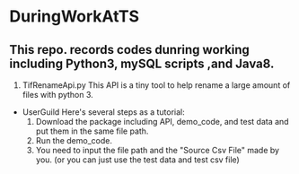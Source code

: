 # DuringWorkAtTS
## This repo. records codes dunring working including Python3, mySQL scripts ,and Java8.
1. TifRenameApi.py
  This API is a tiny tool to help rename a large amount of files with python 3.
  - UserGuild
    Here's several steps as a tutorial:
      1. Download the package including API, demo_code, and test data and put them in the same file path.
      2. Run the demo_code.
      3. You need to input the file path and the "Source Csv File" made by you. (or you can just use the test data and test csv file)
